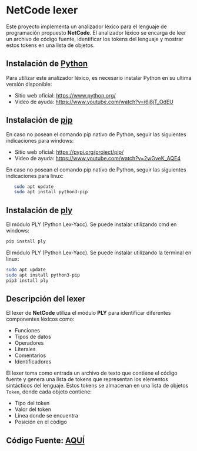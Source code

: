 # NetCode lexer
Este proyecto implementa un analizador léxico para el lenguaje de programación propuesto **NetCode**. El analizador léxico se encarga de leer un archivo de código fuente, identificar los tokens del lenguaje y mostrar estos tokens en una lista de objetos.
## Instalación de [Python](https://www.python.org/)
Para utilizar este analizador léxico, es necesario instalar Python en su ultima versión disponible:
- Sitio web oficial: https://www.python.org/
- Video de ayuda: https://www.youtube.com/watch?v=i6j8jT_OdEU
## Instalación de [pip](https://pypi.org/project/pip/)


En caso no posean el comando pip nativo de Python, seguir las siguientes indicaciones para windows:
- Sitio web oficial: https://pypi.org/project/pip/
- Video de ayuda: https://www.youtube.com/watch?v=2wGveK_AQE4


En caso no posean el comando pip nativo de Python, seguir las siguientes indicaciones para linux:
```bash
   sudo apt update
   sudo apt install python3-pip
```
## Instalación de [ply](https://ericknavarro.io/2020/02/10/24-Mi-primer-proyecto-utilizando-PLY/)
El módulo PLY (Python Lex-Yacc). Se puede instalar utilizando cmd en windows:
```bash
pip install ply
```
El módulo PLY (Python Lex-Yacc). Se puede instalar utilizando la terminal en linux:
```bash
sudo apt update
sudo apt install python3-pip
pip3 install ply
```

## Descripción del lexer 
El lexer de **NetCode** utiliza el módulo **PLY** para identificar diferentes componentes léxicos como:
- Funciones
- Tipos de datos
- Operadores
- Literales
- Comentarios
- Identificadores

  
El lexer toma como entrada un archivo de texto que contiene el código fuente y genera una lista de tokens que representan los elementos sintácticos del lenguaje. Estos tokens se almacenan en una lista de objetos `Token`, donde cada objeto contiene:
- Tipo del token
- Valor del token
- Línea donde se encuentra
- Posición en el código
## Código Fuente: [AQUÍ](./lexer/lexer.py)
